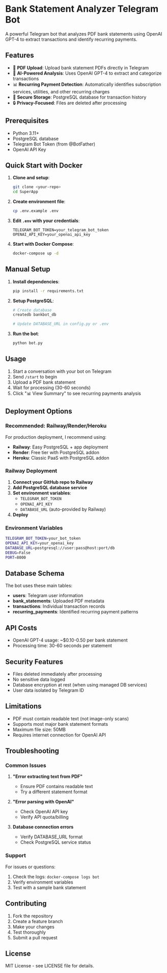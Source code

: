 # Bank Statement Analyzer Telegram Bot

A powerful Telegram bot that analyzes PDF bank statements using OpenAI GPT-4 to extract transactions and identify recurring payments.

## Features

- 📄 **PDF Upload**: Upload bank statement PDFs directly in Telegram
- 🤖 **AI-Powered Analysis**: Uses OpenAI GPT-4 to extract and categorize transactions
- 📊 **Recurring Payment Detection**: Automatically identifies subscription services, utilities, and other recurring charges
- 💾 **Secure Storage**: PostgreSQL database for transaction history
- 🔒 **Privacy-Focused**: Files are deleted after processing

## Prerequisites

- Python 3.11+
- PostgreSQL database
- Telegram Bot Token (from @BotFather)
- OpenAI API Key

## Quick Start with Docker

1. **Clone and setup**:
   ```bash
   git clone <your-repo>
   cd SuperApp
   ```

2. **Create environment file**:
   ```bash
   cp .env.example .env
   ```

3. **Edit `.env` with your credentials**:
   ```
   TELEGRAM_BOT_TOKEN=your_telegram_bot_token
   OPENAI_API_KEY=your_openai_api_key
   ```

4. **Start with Docker Compose**:
   ```bash
   docker-compose up -d
   ```

## Manual Setup

1. **Install dependencies**:
   ```bash
   pip install -r requirements.txt
   ```

2. **Setup PostgreSQL**:
   ```bash
   # Create database
   createdb bankbot_db
   
   # Update DATABASE_URL in config.py or .env
   ```

3. **Run the bot**:
   ```bash
   python bot.py
   ```

## Usage

1. Start a conversation with your bot on Telegram
2. Send `/start` to begin
3. Upload a PDF bank statement
4. Wait for processing (30-60 seconds)
5. Click "📊 View Summary" to see recurring payments analysis

## Deployment Options

### Recommended: Railway/Render/Heroku

For production deployment, I recommend using:

- **Railway**: Easy PostgreSQL + app deployment
- **Render**: Free tier with PostgreSQL addon
- **Heroku**: Classic PaaS with PostgreSQL addon

### Railway Deployment

1. **Connect your GitHub repo to Railway**
2. **Add PostgreSQL database service**
3. **Set environment variables**:
   - `TELEGRAM_BOT_TOKEN`
   - `OPENAI_API_KEY`
   - `DATABASE_URL` (auto-provided by Railway)
4. **Deploy**

### Environment Variables

```bash
TELEGRAM_BOT_TOKEN=your_bot_token
OPENAI_API_KEY=your_openai_key
DATABASE_URL=postgresql://user:pass@host:port/db
DEBUG=False
PORT=8000
```

## Database Schema

The bot uses these main tables:

- **users**: Telegram user information
- **bank_statements**: Uploaded PDF metadata
- **transactions**: Individual transaction records
- **recurring_payments**: Identified recurring payment patterns

## API Costs

- OpenAI GPT-4 usage: ~$0.10-0.50 per bank statement
- Processing time: 30-60 seconds per statement

## Security Features

- Files deleted immediately after processing
- No sensitive data logged
- Database encryption at rest (when using managed DB services)
- User data isolated by Telegram ID

## Limitations

- PDF must contain readable text (not image-only scans)
- Supports most major bank statement formats
- Maximum file size: 50MB
- Requires internet connection for OpenAI API

## Troubleshooting

### Common Issues

1. **"Error extracting text from PDF"**
   - Ensure PDF contains readable text
   - Try a different statement format

2. **"Error parsing with OpenAI"**
   - Check OpenAI API key
   - Verify API quota/billing

3. **Database connection errors**
   - Verify DATABASE_URL format
   - Check PostgreSQL service status

### Support

For issues or questions:
1. Check the logs: `docker-compose logs bot`
2. Verify environment variables
3. Test with a sample bank statement

## Contributing

1. Fork the repository
2. Create a feature branch
3. Make your changes
4. Test thoroughly
5. Submit a pull request

## License

MIT License - see LICENSE file for details.
